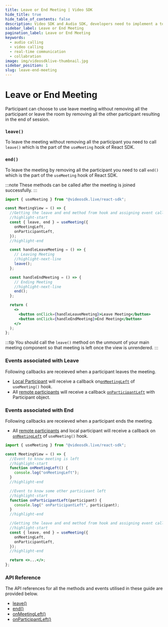 ```yaml
---
title: Leave or End Meeting | Video SDK
hide_title: true
hide_table_of_contents: false
description: Video SDK and Audio SDK, developers need to implement a token server. This requires efforts on both the front-end and backend.
sidebar_label: Leave or End Meeting
pagination_label: Leave or End Meeting
keywords:
  - audio calling
  - video calling
  - real-time communication
  - collabration
image: img/videosdklive-thumbnail.jpg
sidebar_position: 1
slug: leave-end-meeting
---
```


# Leave or End Meeting

Participant can choose to use leave meeting without removing all the participant or leave the room by removing all the other participant resulting in the end of session.

### `leave()`

To leave the meeting without removing all the participant you need to call `leave()` which is the part of the `useMeeting` hook of React SDK.

### `end()`

To leave the meeting by removing all the participant you need to call `end()` which is the part of the `useMeeting` hook of React SDK.

:::note
These methods can be called after the meeting is joined successfully.
:::

```jsx
import { useMeeting } from "@videosdk.live/react-sdk";

const MeetingView = () => {
  //Getting the leave and end method from hook and assigning event callbacks
  //highlight-start
  const { leave, end } = useMeeting({
    onMeetingLeft,
    onParticipantLeft,
  });
  //highlight-end

  const handleLeaveMeeting = () => {
    // Leaving Meeting
    //highlight-next-line
    leave();
  };

  const handleEndMeeting = () => {
    // Ending Meeting
    //highlight-next-line
    end();
  };

  return (
    <>
      <button onClick={handleLeaveMeeting}>Leave Meeting</button>
      <button onClick={handleEndMeeting}>End Meeting</button>
    </>
  );
};
```

:::tip
You should call the `leave()` method on the unmount of your main meeting component so that meeting is left once the view is unrendered.
:::

### Events associated with Leave

Following callbacks are receieved when a participant leaves the meeting.

- [Local Participant](../concept-and-architecture#2-participant) will receive a callback on[`onMeetingLeft`](/react/api/sdk-reference/use-meeting/events#onmeetingleft) of `useMeeting()` hook.
- All [remote participants](../concept-and-architecture#2-participant) will receive a callback [`onParticipantLeft`](/react/api/sdk-reference/use-meeting/events#onparticipantleft) with Participant object.

### Events associated with End

Following callbacks are receieved when a participant ends the meeting.

- All [remote participants](../concept-and-architecture#2-participant) and local participant will receive a callback on [`onMeetingLeft`](/react/api/sdk-reference/use-meeting/events#onmeetingleft) of `useMeeting()` hook.

```jsx
import { useMeeting } from "@videosdk.live/react-sdk";

const MeetingView = () => {
  //Event to know meeting is left
  //highlight-start
  function onMeetingLeft() {
    console.log("onMeetingLeft");
  }
  //highlight-end

  //Event to know some other particioant left
  //highlight-start
  function onParticipantLeft(participant) {
    console.log(" onParticipantLeft", participant);
  }
  //highlight-end

  //Getting the leave and end method from hook and assigning event callbacks
  //highlight-start
  const { leave, end } = useMeeting({
    onMeetingLeft,
    onParticipantLeft,
  });
  //highlight-end

  return <>...</>;
};
```

### API Reference

The API references for all the methods and events utilised in these guide are provided below.

- [leave()](/react/api/sdk-reference/use-meeting/methods#leave)
- [end()](/react/api/sdk-reference/use-meeting/methods#end)
- [onMeetingLeft()](/react/api/sdk-reference/use-meeting/events#onmeetingleft)
- [onParticipantLeft()](/react/api/sdk-reference/use-meeting/events#onparticipantleft)
